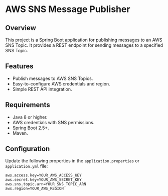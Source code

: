 # AWS SNS Message Publisher

## Overview
This project is a Spring Boot application for publishing messages to an AWS SNS Topic. It provides a REST endpoint for sending messages to a specified SNS Topic.

## Features
- Publish messages to AWS SNS Topics.
- Easy-to-configure AWS credentials and region.
- Simple REST API integration.

## Requirements
- Java 8 or higher.
- AWS credentials with SNS permissions.
- Spring Boot 2.5+.
- Maven.

## Configuration
Update the following properties in the `application.properties` or `application.yml` file:
```properties
aws.access.key=YOUR_AWS_ACCESS_KEY
aws.secret.key=YOUR_AWS_SECRET_KEY
aws.sns.topic.arn=YOUR_SNS_TOPIC_ARN
aws.region=YOUR_AWS_REGION

